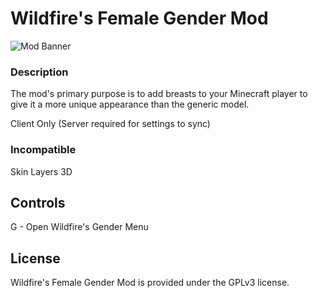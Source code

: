 # Wildfire's Female Gender Mod
![Mod Banner](https://i.imgur.com/mtKmgT9.png)
### Description
The mod's primary purpose is to add breasts to your Minecraft player to give it a more unique appearance than the generic model.

Client Only (Server required for settings to sync)

### Incompatible
Skin Layers 3D

## Controls

G - Open Wildfire's Gender Menu

## License

Wildfire's Female Gender Mod is provided under the GPLv3 license.